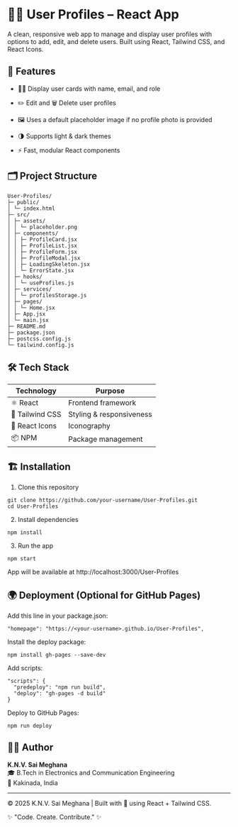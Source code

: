 # 🧑‍💼 User Profiles – React App

A clean, responsive web app to manage and display user profiles with options to add, edit, and delete users. Built using React, Tailwind CSS, and React Icons.

## 🚀 Features

- 🧍‍♀️ Display user cards with name, email, and role

- ✏️ Edit and 🗑️ Delete user profiles

- 🖼️ Uses a default placeholder image if no profile photo is provided

- 🌗 Supports light & dark themes

- ⚡ Fast, modular React components

## 🗂️ Project Structure
```
User-Profiles/
├─ public/
│ └─ index.html
├─ src/
│ ├─ assets/
│ │ └─ placeholder.png
│ ├─ components/
│ │ ├─ ProfileCard.jsx
│ │ ├─ ProfileList.jsx
│ │ ├─ ProfileForm.jsx
│ │ ├─ ProfileModal.jsx
│ │ ├─ LoadingSkeleton.jsx
│ │ └─ ErrorState.jsx
│ ├─ hooks/
│ │ └─ useProfiles.js
│ ├─ services/
│ │ └─ profilesStorage.js
│ ├─ pages/
│ │ └─ Home.jsx
│ ├─ App.jsx
│ └─ main.jsx
├─ README.md
├─ package.json
├─ postcss.config.js
└─ tailwind.config.js
```
## 🛠️ Tech Stack

| Technology | Purpose |
|-------------|----------|
| ⚛️ React | Frontend framework |
| 🎨 Tailwind CSS | Styling & responsiveness |
| 🧰 React Icons | Iconography |
| 📦 NPM | Package management |

## 🏗️ Installation
1. Clone this repository
```
git clone https://github.com/your-username/User-Profiles.git
cd User-Profiles
```

2. Install dependencies
```
npm install
```

3. Run the app
```
npm start
```
App will be available at http://localhost:3000/User-Profiles

## 🌍 Deployment (Optional for GitHub Pages)

Add this line in your package.json:
```
"homepage": "https://<your-username>.github.io/User-Profiles",
```

Install the deploy package:
```
npm install gh-pages --save-dev
```

Add scripts:
```
"scripts": {
  "predeploy": "npm run build",
  "deploy": "gh-pages -d build"
}
```

Deploy to GitHub Pages:
```
npm run deploy
```

## 👩‍💻 Author

**K.N.V. Sai Meghana** <br>
🎓 B.Tech in Electronics and Communication Engineering <br>
📍 Kakinada, India <br>

---

© 2025 K.N.V. Sai Meghana | Built with 💙 using React + Tailwind CSS.

✨ "Code. Create. Contribute." ✨
